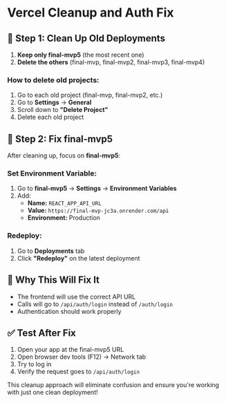 # Vercel Cleanup and Auth Fix

## 🧹 Step 1: Clean Up Old Deployments
1. **Keep only final-mvp5** (the most recent one)
2. **Delete the others** (final-mvp, final-mvp2, final-mvp3, final-mvp4)

### How to delete old projects:
1. Go to each old project (final-mvp, final-mvp2, etc.)
2. Go to **Settings** → **General** 
3. Scroll down to **"Delete Project"**
4. Delete each old project

## 🔧 Step 2: Fix final-mvp5
After cleaning up, focus on **final-mvp5**:

### Set Environment Variable:
1. Go to **final-mvp5** → **Settings** → **Environment Variables**
2. Add:
   - **Name:** `REACT_APP_API_URL`
   - **Value:** `https://final-mvp-jc3a.onrender.com/api`
   - **Environment:** Production

### Redeploy:
1. Go to **Deployments** tab
2. Click **"Redeploy"** on the latest deployment

## 🎯 Why This Will Fix It
- The frontend will use the correct API URL
- Calls will go to `/api/auth/login` instead of `/auth/login`
- Authentication should work properly

## ✅ Test After Fix
1. Open your app at the final-mvp5 URL
2. Open browser dev tools (F12) → Network tab
3. Try to log in
4. Verify the request goes to `/api/auth/login`

This cleanup approach will eliminate confusion and ensure you're working with just one clean deployment!